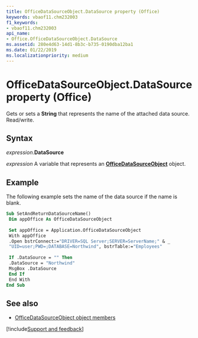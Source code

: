 ```yaml
---
title: OfficeDataSourceObject.DataSource property (Office)
keywords: vbaof11.chm232003
f1_keywords:
- vbaof11.chm232003
api_name:
- Office.OfficeDataSourceObject.DataSource
ms.assetid: 280e4d63-14d1-8b3c-b735-0190dba12ba1
ms.date: 01/22/2019
ms.localizationpriority: medium
---
```



# OfficeDataSourceObject.DataSource property (Office)

Gets or sets a **String** that represents the name of the attached data source. Read/write.


## Syntax

_expression_.**DataSource**

_expression_ A variable that represents an **[OfficeDataSourceObject](Office.OfficeDataSourceObject.md)** object.


## Example

The following example sets the name of the data source if the name is blank.


```vb
Sub SetAndReturnDataSourceName() 
 Dim appOffice As OfficeDataSourceObject 
 
 Set appOffice = Application.OfficeDataSourceObject 
 With appOffice 
 .Open bstrConnect:="DRIVER=SQL Server;SERVER=ServerName;" & _ 
 "UID=user;PWD=;DATABASE=Northwind", bstrTable:="Employees" 
 
 If .DataSource = "" Then 
 .DataSource = "Northwind" 
 MsgBox .DataSource 
 End If 
 End With 
End Sub
```


## See also

- [OfficeDataSourceObject object members](overview/library-reference/officedatasourceobject-members-office.md)




[!include[Support and feedback](~/includes/feedback-boilerplate.md)]